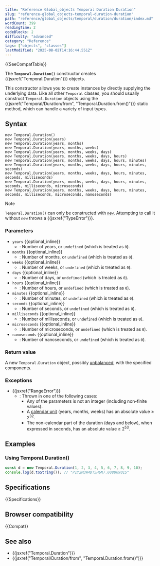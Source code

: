 ```yaml
---
title: "Reference Global_objects Temporal Duration Duration"
slug: "reference-global_objects-temporal-duration-duration"
path: "reference/global_objects/temporal/duration/duration/index.md"
wordCount: 399
readingTime: 2
codeBlocks: 2
difficulty: "advanced"
category: "Reference"
tags: ["objects", "classes"]
lastModified: "2025-08-02T14:16:44.551Z"
---
```



{{SeeCompatTable}}

The **`Temporal.Duration()`** constructor creates {{jsxref("Temporal.Duration")}} objects.

This constructor allows you to create instances by directly supplying the underlying data. Like all other `Temporal` classes, you should usually construct `Temporal.Duration` objects using the {{jsxref("Temporal/Duration/from", "Temporal.Duration.from()")}} static method, which can handle a variety of input types.

## Syntax

```js-nolint
new Temporal.Duration()
new Temporal.Duration(years)
new Temporal.Duration(years, months)
new Temporal.Duration(years, months, weeks)
new Temporal.Duration(years, months, weeks, days)
new Temporal.Duration(years, months, weeks, days, hours)
new Temporal.Duration(years, months, weeks, days, hours, minutes)
new Temporal.Duration(years, months, weeks, days, hours, minutes, seconds)
new Temporal.Duration(years, months, weeks, days, hours, minutes, seconds, milliseconds)
new Temporal.Duration(years, months, weeks, days, hours, minutes, seconds, milliseconds, microseconds)
new Temporal.Duration(years, months, weeks, days, hours, minutes, seconds, milliseconds, microseconds, nanoseconds)
```

> [!NOTE]
> `Temporal.Duration()` can only be constructed with [`new`](/en-US/docs/Web/JavaScript/Reference/Operators/new). Attempting to call it without `new` throws a {{jsxref("TypeError")}}.

### Parameters

- `years` {{optional_inline}}
  - : Number of years, or `undefined` (which is treated as `0`).
- `months` {{optional_inline}}
  - : Number of months, or `undefined` (which is treated as `0`).
- `weeks` {{optional_inline}}
  - : Number of weeks, or `undefined` (which is treated as `0`).
- `days` {{optional_inline}}
  - : Number of days, or `undefined` (which is treated as `0`).
- `hours` {{optional_inline}}
  - : Number of hours, or `undefined` (which is treated as `0`).
- `minutes` {{optional_inline}}
  - : Number of minutes, or `undefined` (which is treated as `0`).
- `seconds` {{optional_inline}}
  - : Number of seconds, or `undefined` (which is treated as `0`).
- `milliseconds` {{optional_inline}}
  - : Number of milliseconds, or `undefined` (which is treated as `0`).
- `microseconds` {{optional_inline}}
  - : Number of microseconds, or `undefined` (which is treated as `0`).
- `nanoseconds` {{optional_inline}}
  - : Number of nanoseconds, or `undefined` (which is treated as `0`).

### Return value

A new `Temporal.Duration` object, possibly [unbalanced](/en-US/docs/Web/JavaScript/Reference/Global_Objects/Temporal/Duration#duration_balancing), with the specified components.

### Exceptions

- {{jsxref("RangeError")}}
  - : Thrown in one of the following cases:
    - Any of the parameters is not an integer (including non-finite values).
    - A [calendar unit](/en-US/docs/Web/JavaScript/Reference/Global_Objects/Temporal/Duration#calendar_durations) (years, months, weeks) has an absolute value ≥ 2<sup>32</sup>.
    - The non-calendar part of the duration (days and below), when expressed in seconds, has an absolute value ≥ 2<sup>53</sup>.

## Examples

### Using Temporal.Duration()

```js
const d = new Temporal.Duration(1, 2, 3, 4, 5, 6, 7, 8, 9, 10);
console.log(d.toString()); // "P1Y2M3W4DT5H6M7.00800901S"
```

## Specifications

{{Specifications}}

## Browser compatibility

{{Compat}}

## See also

- {{jsxref("Temporal.Duration")}}
- {{jsxref("Temporal/Duration/from", "Temporal.Duration.from()")}}
